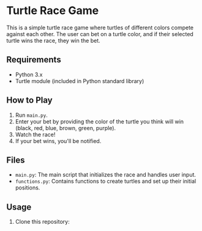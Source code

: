 # Turtle Race Game

This is a simple turtle race game where turtles of different colors compete against each other. The user can bet on a turtle color, and if their selected turtle wins the race, they win the bet.

## Requirements

- Python 3.x
- Turtle module (included in Python standard library)

## How to Play

1. Run `main.py`.
2. Enter your bet by providing the color of the turtle you think will win (black, red, blue, brown, green, purple).
3. Watch the race!
4. If your bet wins, you'll be notified.

## Files

- `main.py`: The main script that initializes the race and handles user input.
- `functions.py`: Contains functions to create turtles and set up their initial positions.

## Usage

1. Clone this repository:

